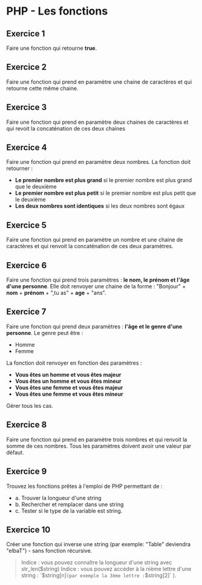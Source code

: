 # PHP - Les fonctions
## Exercice 1
Faire une fonction qui retourne **true**.

## Exercice 2
Faire une fonction qui prend en paramètre une chaine de caractères et qui retourne cette même chaine.

## Exercice 3
Faire une fonction qui prend en paramètre deux chaines de caractères et qui revoit la concaténation de ces deux chaines

## Exercice 4
Faire une fonction qui prend en paramètre deux nombres. La fonction doit retourner :
- **Le premier nombre est plus grand** si le premier nombre est plus grand que le deuxième
- **Le premier nombre est plus petit** si le premier nombre est plus petit que le deuxième
- **Les deux nombres sont identiques** si les deux nombres sont égaux

## Exercice 5
Faire une fonction qui prend en paramètre un nombre et une chaine de caractères et qui renvoit la concaténation de ces deux paramètres.

## Exercice 6
Faire une fonction qui prend trois paramètres : **le nom, le prénom et l'âge d'une personne**. Elle doit renvoyer une chaine de la forme :
"Bonjour" + **nom** + **prénom** + ",tu as" + **age** + "ans".

## Exercice 7
Faire une fonction qui prend deux paramètres : **l'âge et le genre d'une personne**. Le genre peut être :
- Homme
- Femme

La fonction doit renvoyer en fonction des paramètres :
- **Vous êtes un homme et vous êtes majeur**
- **Vous êtes un homme et vous êtes mineur**
- **Vous êtes une femme et vous êtes majeur**
- **Vous êtes une femme et vous êtes mineur**

Gérer tous les cas.

## Exercice 8
Faire une fonction qui prend en paramètre trois nombres et qui renvoit la somme de ces nombres.
Tous les paramètres doivent avoir une valeur par défaut.

## Exercice 9

Trouvez les fonctions prêtes à l'emploi de PHP permettant de :
- a. Trouver la longueur d'une string
- b. Rechercher et remplacer dans une string
- c. Tester si le type de la variable est string.

## Exercice 10

Créer une fonction qui inverse une string (par exemple: "Table" deviendra "elbaT") - sans fonction récursive.
> Indice : vous pouvez connaître la longueur d'une string avec str_len($string)
> Indice : vous pouvez accéder à la nième lettre d'une string : `$string[n]` (par exemple la 3ème lettre : `$string[2]` ).

